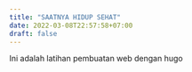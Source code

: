 ```yaml
---
title: "SAATNYA HIDUP SEHAT"
date: 2022-03-08T22:57:58+07:00
draft: false
---
```


Ini adalah latihan pembuatan web dengan hugo